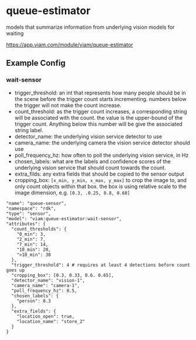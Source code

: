 # queue-estimator
models that summarize information from underlying vision models for waiting

https://app.viam.com/module/viam/queue-estimator

## Example Config

### wait-sensor
- trigger_threshold: an int that represents how many people should be in the scene before the trigger count starts incrementing. numbers below the trigger will not make the count increase.
- count_threshold: as the trigger count increases, a corresponding string will be associated with the count. the value is the upper-bound of the trigger count. Anything below this number will be give the associated string label.
- detector_name: the underlying vision service detector to use
- camera_name: the underlying camera the vision service detector should use
- poll_frequency_hz: how often to poll the underlying vision service, in Hz
- chosen_labels: what are the labels  and confidence scores of the underlying vision service that should count towards the count.
- extra_filds: any extra fields that should be copied to the sensor output
- cropping_box: `[x_min, y_min, x_max, y_max]` to crop the image to, and only count objects within that box. the box is using relative scale to the image dimension, e.g. `[0.3, .0.25, 0.8, 0.68]`
```
"name": "queue-sensor",
"namespace": "rdk",
"type": "sensor",
"model": "viam:queue-estimator:wait-sensor",
"attributes": {
  "count_thresholds": {
    "0_min": 3,
    "2_min": 7,
    "7_min": 14,
    "10_min": 20,
    ">10_min": 30
  },
  "trigger_threshold": 4 # requires at least 4 detections before count goes up
  "cropping_box": [0.3, 0.33, 0.6. 0.65],
  "detector_name": "vision-1",
  "camera_name": "camera-1",
  "poll_frequency_hz": 0.5,
  "chosen_labels": {
    "person": 0.3
  },
  "extra_fields": {
    "location_open": true,
    "location_name": "store_2"
  }
}
```
